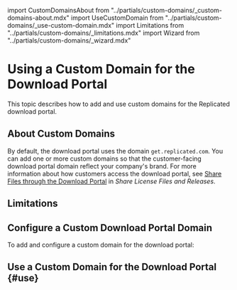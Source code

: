 import CustomDomainsAbout from "../partials/custom-domains/_custom-domains-about.mdx"
import UseCustomDomain from "../partials/custom-domains/_use-custom-domain.mdx"
import Limitations from "../partials/custom-domains/_limitations.mdx"
import Wizard from "../partials/custom-domains/_wizard.mdx"

# Using a Custom Domain for the Download Portal

This topic describes how to add and use custom domains for the Replicated download portal.

## About Custom Domains

<CustomDomainsAbout/>

By default, the download portal uses the domain `get.replicated.com`. You can add one or more custom domains so that the customer-facing download portal domain reflect your company's brand. For more information about how customers access the download portal, see [Share Files through the Download Portal](releases-sharing-license-install-script#download-portal) in _Share License Files and Releases_.

## Limitations

<Limitations/>

## Configure a Custom Download Portal Domain

To add and configure a custom domain for the download portal:

<Wizard/>

## Use a Custom Domain for the Download Portal {#use}

<UseCustomDomain/>